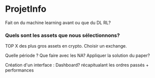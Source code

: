 # ProjetInfo

Fait on du machine learning avant ou que du DL RL?
### Quels sont les assets que nous sélectionnons? 
TOP X des plus gros assets en crypto. 
Choisir un exchange.

Quelle période ?
Que faire avec les NA? Appliquer la solution du paper?


Création d'un interface : Dashboard? récapitualant les ordres passés + performances
